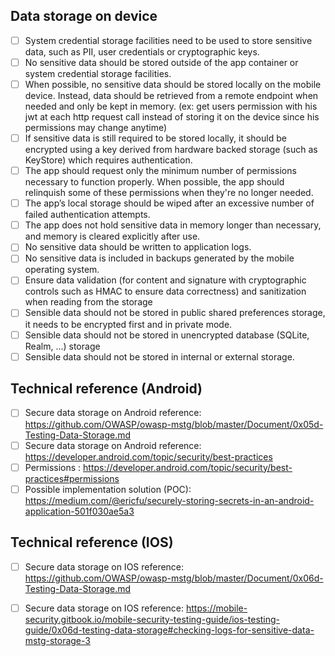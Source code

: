 ## Data storage on device
- [ ] System credential storage facilities need to be used to store sensitive data, such as PII, user credentials or cryptographic keys.
- [ ] No sensitive data should be stored outside of the app container or system credential storage facilities.
- [ ] When possible, no sensitive data should be stored locally on the mobile device. Instead, data should be retrieved from a remote endpoint when needed and only be kept in memory. (ex: get users permission with his jwt at each http request call instead of storing it on the device since his permissions may change anytime)
- [ ] If sensitive data is still required to be stored locally, it should be encrypted using a key derived from hardware backed storage (such as KeyStore) which requires authentication.
- [ ] The app should request only the minimum number of permissions necessary to function properly. When possible, the app should relinquish some of these permissions when they're no longer needed.
- [ ] The app’s local storage should be wiped after an excessive number of failed authentication attempts.
- [ ] The app does not hold sensitive data in memory longer than necessary, and memory is cleared explicitly after use.
- [ ] No sensitive data should be written to application logs.
- [ ] No sensitive data is included in backups generated by the mobile operating system.
- [ ] Ensure data validation (for content and signature with cryptographic controls such as HMAC to ensure data correctness) and sanitization when reading from the storage
- [ ] Sensible data should not be stored in public shared preferences storage, it needs to be encrypted first and in private mode.
- [ ] Sensible data should not be stored in unencrypted database (SQLite, Realm, ...) storage
- [ ] Sensible data should not be stored in internal or external storage.

## Technical reference (Android)
- [ ] Secure data storage on Android reference: https://github.com/OWASP/owasp-mstg/blob/master/Document/0x05d-Testing-Data-Storage.md
- [ ] Secure data storage on Android reference: https://developer.android.com/topic/security/best-practices
- [ ] Permissions : https://developer.android.com/topic/security/best-practices#permissions
- [ ] Possible implementation solution (POC): https://medium.com/@ericfu/securely-storing-secrets-in-an-android-application-501f030ae5a3

## Technical reference (IOS)
- [ ] Secure data storage on IOS reference: https://github.com/OWASP/owasp-mstg/blob/master/Document/0x06d-Testing-Data-Storage.md
- [ ] Secure data storage on IOS reference: https://mobile-security.gitbook.io/mobile-security-testing-guide/ios-testing-guide/0x06d-testing-data-storage#checking-logs-for-sensitive-data-mstg-storage-3

